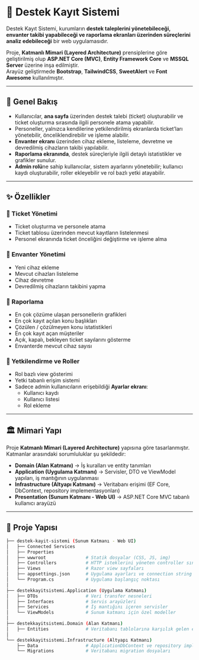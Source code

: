 # 🎫 Destek Kayıt Sistemi

Destek Kayıt Sistemi, kurumların **destek taleplerini yönetebileceği, envanter takibi yapabileceği ve raporlama ekranları üzerinden süreçlerini analiz edebileceği** bir web uygulamasıdır.  

Proje, **Katmanlı Mimari (Layered Architecture)** prensiplerine göre geliştirilmiş olup **ASP.NET Core (MVC)**, **Entity Framework Core** ve **MSSQL Server** üzerine inşa edilmiştir.  
Arayüz geliştirmede **Bootstrap**, **TailwindCSS**, **SweetAlert** ve **Font Awesome** kullanılmıştır.  

---

## 🎯 Genel Bakış
- Kullanıcılar, **ana sayfa** üzerinden destek talebi (ticket) oluşturabilir ve ticket oluşturma sırasında ilgili personele atama yapabilir.  
- Personeller, yalnızca kendilerine yetkilendirilmiş ekranlarda ticket’ları yönetebilir, önceliklendirebilir ve işleme alabilir.  
- **Envanter ekranı** üzerinden cihaz ekleme, listeleme, devretme ve devredilmiş cihazların takibi yapılabilir.  
- **Raporlama ekranında**, destek süreçleriyle ilgili detaylı istatistikler ve grafikler sunulur.  
- **Admin rolü**ne sahip kullanıcılar, sistem ayarlarını yönetebilir; kullanıcı kaydı oluşturabilir, roller ekleyebilir ve rol bazlı yetki atayabilir.  

---

## ✨ Özellikler

### 📌 Ticket Yönetimi
- Ticket oluşturma ve personele atama  
- Ticket tablosu üzerinden mevcut kayıtların listelenmesi  
- Personel ekranında ticket önceliğini değiştirme ve işleme alma  

### 📌 Envanter Yönetimi
- Yeni cihaz ekleme  
- Mevcut cihazları listeleme  
- Cihaz devretme  
- Devredilmiş cihazların takibini yapma  

### 📌 Raporlama
- En çok çözüme ulaşan personellerin grafikleri  
- En çok kayıt açılan konu başlıkları  
- Çözülen / çözülmeyen konu istatistikleri  
- En çok kayıt açan müşteriler  
- Açık, kapalı, bekleyen ticket sayılarını gösterme  
- Envanterde mevcut cihaz sayısı  

### 📌 Yetkilendirme ve Roller
- Rol bazlı view gösterimi  
- Yetki tabanlı erişim sistemi  
- Sadece admin kullanıcıların erişebildiği **Ayarlar ekranı**:
  - Kullanıcı kaydı  
  - Kullanıcı listesi  
  - Rol ekleme  

---

## 🏛️ Mimari Yapı

Proje **Katmanlı Mimari (Layered Architecture)** yapısına göre tasarlanmıştır. Katmanlar arasındaki sorumluluklar şu şekildedir:

- **Domain (Alan Katmanı)** → İş kuralları ve entity tanımları  
- **Application (Uygulama Katmanı)** → Servisler, DTO ve ViewModel yapıları, iş mantığının uygulanması  
- **Infrastructure (Altyapı Katmanı)** → Veritabanı erişimi (EF Core, DbContext, repository implementasyonları)  
- **Presentation (Sunum Katmanı - Web UI)** → ASP.NET Core MVC tabanlı kullanıcı arayüzü  

---

## 📂 Proje Yapısı

```bash
├── destek-kayit-sistemi (Sunum Katmanı - Web UI)
│   ├── Connected Services
│   ├── Properties
│   ├── wwwroot               # Statik dosyalar (CSS, JS, img)
│   ├── Controllers           # HTTP isteklerini yöneten controller sınıfları
│   ├── Views                 # Razor view sayfaları
│   ├── appsettings.json      # Uygulama ayarları ve connection string
│   └── Program.cs            # Uygulama başlangıç noktası
│
├── destekkayitsistemi.Application (Uygulama Katmanı)
│   ├── DTOs                  # Veri transfer nesneleri
│   ├── Interfaces            # Servis arayüzleri
│   ├── Services              # İş mantığını içeren servisler
│   └── ViewModels            # Sunum katmanı için özel modeller
│
├── destekkayitsistemi.Domain (Alan Katmanı)
│   ├── Entities              # Veritabanı tablolarına karşılık gelen entity sınıfları
│
└── destekkayitsistemi.Infrastructure (Altyapı Katmanı)
    ├── Data                  # ApplicationDbContext ve repository implementasyonları
    └── Migrations            # Veritabanı migration dosyaları
